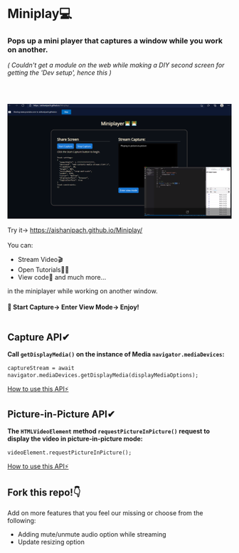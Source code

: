 # Miniplay💻
<h3> Pops up a mini player that captures a window while you work on another.</h3>
<i>( Couldn't get a module on the web while making a DIY second screen for getting the 'Dev setup', hence this )</i>

<br><br>

![Image of miniplayrer at work](https://github.com/Aishanipach/Miniplay/blob/main/Linkledin.png)

Try it-> https://aishanipach.github.io/Miniplay/
<br> <br>
You can:
- Stream Video🎬
- Open Tutorials👩‍💻
- View code📃 and much more...

in the miniplayer while working on another window.
#### 🚀 Start Capture-> Enter View Mode-> Enjoy!<br><br>

## Capture API✔ <br>
  <b> Call `getDisplayMedia()` on the instance of Media `navigator.mediaDevices`: </b> <br>
  ```
  captureStream = await navigator.mediaDevices.getDisplayMedia(displayMediaOptions);
  ```
  [How to use this API⚡](https://developer.mozilla.org/en-US/docs/Web/API/Screen_Capture_API)
  
 ## Picture-in-Picture API✔ <br>
  <b> The `HTMLVideoElement` method `requestPictureInPicture()` request to display the video in picture-in-picture mode: </b> <br>
  ```
 videoElement.requestPictureInPicture();
  ```
  [How to use this API⚡](https://developer.mozilla.org/en-US/docs/Web/API/HTMLVideoElement/requestPictureInPicture)
  
  ## Fork this repo!👇
  Add on more features that you feel our missing or choose from the following:
  
  + Adding mute/unmute audio option while streaming 
  + Update resizing option 
